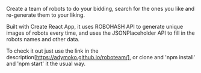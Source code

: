Create a team of robots to do your bidding, search for the ones you like and re-generate them to your liking.

Built with Create React App, it uses ROBOHASH API to generate unique images of robots every time, and uses the JSONPlaceholder API to fill in the robots names and other data.

To check it out just use the link in the description[https://adymoko.github.io/roboteam/], or clone and 'npm install' and 'npm start' it the usual way.
